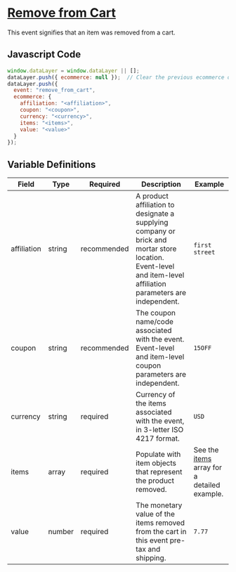 # [Remove from Cart](https://developers.google.com/analytics/devguides/collection/ga4/reference/events?client_type=gtm#remove_from_cart)

This event signifies that an item was removed from a cart.

## Javascript Code

```js
window.dataLayer = window.dataLayer || [];
dataLayer.push({ ecommerce: null });  // Clear the previous ecommerce object.
dataLayer.push({
  event: "remove_from_cart",
  ecommerce: {
    affiliation: "<affiliation>",
    coupon: "<coupon>",
    currency: "<currency>",
    items: "<items>",
    value: "<value>"
  }
});
```

## Variable Definitions

|Field|Type|Required|Description|Example|
| --- | --- | --- | --- | --- |
|affiliation|string|recommended|A product affiliation to designate a supplying company or brick and mortar store location. Event-level and item-level affiliation parameters are independent.|`first street`|
|coupon|string|recommended|The coupon name/code associated with the event. Event-level and item-level coupon parameters are independent.|`15OFF`|
|currency|string|required|Currency of the items associated with the event, in 3-letter ISO 4217 format.|`USD`|
|items|array|required|Populate with item objects that represent the product removed.|See the [items](/schemas/items.md) array for a detailed example.|
|value|number|required|The monetary value of the items removed from the cart in this event pre-tax and shipping.|`7.77`|
